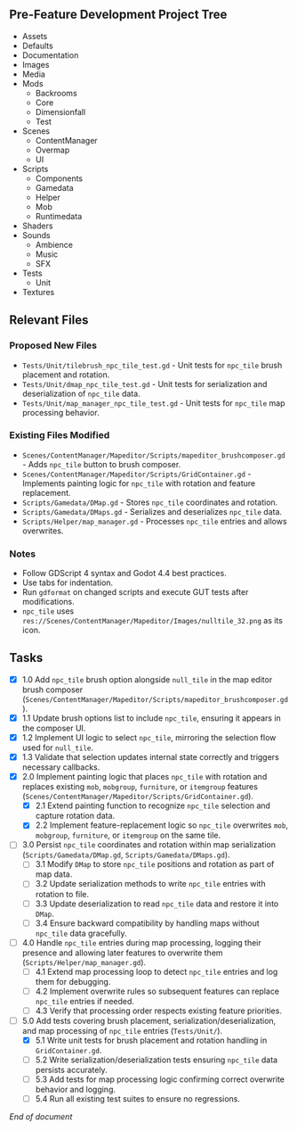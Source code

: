 ## Pre-Feature Development Project Tree
- Assets
- Defaults
- Documentation
- Images
- Media
- Mods
  - Backrooms
  - Core
  - Dimensionfall
  - Test
- Scenes
  - ContentManager
  - Overmap
  - UI
- Scripts
  - Components
  - Gamedata
  - Helper
  - Mob
  - Runtimedata
- Shaders
- Sounds
  - Ambience
  - Music
  - SFX
- Tests
  - Unit
- Textures

## Relevant Files
### Proposed New Files
- `Tests/Unit/tilebrush_npc_tile_test.gd` - Unit tests for `npc_tile` brush placement and rotation.
- `Tests/Unit/dmap_npc_tile_test.gd` - Unit tests for serialization and deserialization of `npc_tile` data.
- `Tests/Unit/map_manager_npc_tile_test.gd` - Unit tests for `npc_tile` map processing behavior.

### Existing Files Modified
- `Scenes/ContentManager/Mapeditor/Scripts/mapeditor_brushcomposer.gd` - Adds `npc_tile` button to brush composer.
- `Scenes/ContentManager/Mapeditor/Scripts/GridContainer.gd` - Implements painting logic for `npc_tile` with rotation and feature replacement.
- `Scripts/Gamedata/DMap.gd` - Stores `npc_tile` coordinates and rotation.
- `Scripts/Gamedata/DMaps.gd` - Serializes and deserializes `npc_tile` data.
- `Scripts/Helper/map_manager.gd` - Processes `npc_tile` entries and allows overwrites.

### Notes
- Follow GDScript 4 syntax and Godot 4.4 best practices.
- Use tabs for indentation.
- Run `gdformat` on changed scripts and execute GUT tests after modifications.
- `npc_tile` uses `res://Scenes/ContentManager/Mapeditor/Images/nulltile_32.png` as its icon.

## Tasks
 - [x] 1.0 Add `npc_tile` brush option alongside `null_tile` in the map editor brush composer (`Scenes/ContentManager/Mapeditor/Scripts/mapeditor_brushcomposer.gd`).
  - [x] 1.1 Update brush options list to include `npc_tile`, ensuring it appears in the composer UI.
  - [x] 1.2 Implement UI logic to select `npc_tile`, mirroring the selection flow used for `null_tile`.
  - [x] 1.3 Validate that selection updates internal state correctly and triggers necessary callbacks.
- [x] 2.0 Implement painting logic that places `npc_tile` with rotation and replaces existing `mob`, `mobgroup`, `furniture`, or `itemgroup` features (`Scenes/ContentManager/Mapeditor/Scripts/GridContainer.gd`).
  - [x] 2.1 Extend painting function to recognize `npc_tile` selection and capture rotation data.
  - [x] 2.2 Implement feature-replacement logic so `npc_tile` overwrites `mob`, `mobgroup`, `furniture`, or `itemgroup` on the same tile.
- [ ] 3.0 Persist `npc_tile` coordinates and rotation within map serialization (`Scripts/Gamedata/DMap.gd`, `Scripts/Gamedata/DMaps.gd`).
  - [ ] 3.1 Modify `DMap` to store `npc_tile` positions and rotation as part of map data.
  - [ ] 3.2 Update serialization methods to write `npc_tile` entries with rotation to file.
  - [ ] 3.3 Update deserialization to read `npc_tile` data and restore it into `DMap`.
  - [ ] 3.4 Ensure backward compatibility by handling maps without `npc_tile` data gracefully.
- [ ] 4.0 Handle `npc_tile` entries during map processing, logging their presence and allowing later features to overwrite them (`Scripts/Helper/map_manager.gd`).
  - [ ] 4.1 Extend map processing loop to detect `npc_tile` entries and log them for debugging.
  - [ ] 4.2 Implement overwrite rules so subsequent features can replace `npc_tile` entries if needed.
  - [ ] 4.3 Verify that processing order respects existing feature priorities.
- [ ] 5.0 Add tests covering brush placement, serialization/deserialization, and map processing of `npc_tile` entries (`Tests/Unit/`).
  - [x] 5.1 Write unit tests for brush placement and rotation handling in `GridContainer.gd`.
  - [ ] 5.2 Write serialization/deserialization tests ensuring `npc_tile` data persists accurately.
  - [ ] 5.3 Add tests for map processing logic confirming correct overwrite behavior and logging.
  - [ ] 5.4 Run all existing test suites to ensure no regressions.

*End of document*
